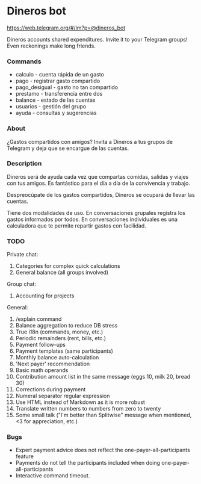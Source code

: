 # Dineros bot

https://web.telegram.org/#/im?p=@dineros_bot

Dineros accounts shared expenditures.
Invite it to your Telegram groups!
Even reckonings make long friends.

### Commands
* calculo - cuenta rápida de un gasto
* pago - registrar gasto compartido
* pago_desigual - gasto no tan compartido
* prestamo - transferencia entre dos
* balance - estado de las cuentas
* usuarios - gestión del grupo
* ayuda - consultas y sugerencias

### About
¿Gastos compartidos con amigos? Invita a Dineros a tus grupos de Telegram y deja que se encargue de las cuentas.

### Description
Dineros será de ayuda cada vez que compartas comidas, salidas y viajes con tus amigos. Es fantástico para el día a día de la convivencia y trabajo.

Despreocúpate de los gastos compartidos, Dineros se ocupará de llevar las cuentas.

Tiene dos modalidades de uso. En conversaciones grupales registra los gastos informados por todos. En conversaciones individuales es una calculadora que te permite repartir gastos con facilidad.


### TODO
Private chat:

1. Categories for complex quick calculations
2. General balance (all groups involved)

Group chat:

1. Accounting for projects

General:

1.  /explain command
2.  Balance aggregation to reduce DB stress
3.  True i18n (commands, money, etc.)
4.  Periodic remainders (rent, bills, etc.)
5.  Payment follow-ups
6.  Payment templates (same participants)
7.  Monthly balance auto-calculation
8.  'Next payer' recommendation
9.  Basic math operands
10. Contribution amount list in the same message (eggs 10, milk 20, bread 30)
11. Corrections during payment
12. Numeral separator regular expression
13. Use HTML instead of Markdown as it is more robust
14. Translate written numbers to numbers from zero to twenty
15. Some small talk ("I'm better than Splitwise" message when mentioned, <3 for appreciation, etc.)

### Bugs

* Expert payment advice does not reflect the one-payer-all-participants feature
* Payments do not tell the participants included when doing one-payer-all-participants
* Interactive command timeout.
